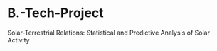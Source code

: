 # B.-Tech-Project
Solar-Terrestrial Relations: Statistical and Predictive Analysis of Solar Activity
